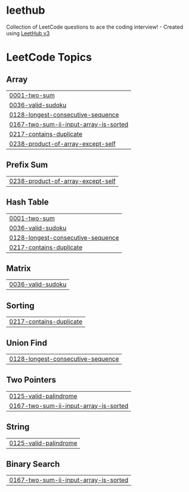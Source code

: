 # leethub
Collection of LeetCode questions to ace the coding interview! - Created using [LeetHub v3](https://github.com/raphaelheinz/LeetHub-3.0)

<!---LeetCode Topics Start-->
# LeetCode Topics
## Array
|  |
| ------- |
| [0001-two-sum](https://github.com/Robso-creator/leethub/tree/master/0001-two-sum) |
| [0036-valid-sudoku](https://github.com/Robso-creator/leethub/tree/master/0036-valid-sudoku) |
| [0128-longest-consecutive-sequence](https://github.com/Robso-creator/leethub/tree/master/0128-longest-consecutive-sequence) |
| [0167-two-sum-ii-input-array-is-sorted](https://github.com/Robso-creator/leethub/tree/master/0167-two-sum-ii-input-array-is-sorted) |
| [0217-contains-duplicate](https://github.com/Robso-creator/leethub/tree/master/0217-contains-duplicate) |
| [0238-product-of-array-except-self](https://github.com/Robso-creator/leethub/tree/master/0238-product-of-array-except-self) |
## Prefix Sum
|  |
| ------- |
| [0238-product-of-array-except-self](https://github.com/Robso-creator/leethub/tree/master/0238-product-of-array-except-self) |
## Hash Table
|  |
| ------- |
| [0001-two-sum](https://github.com/Robso-creator/leethub/tree/master/0001-two-sum) |
| [0036-valid-sudoku](https://github.com/Robso-creator/leethub/tree/master/0036-valid-sudoku) |
| [0128-longest-consecutive-sequence](https://github.com/Robso-creator/leethub/tree/master/0128-longest-consecutive-sequence) |
| [0217-contains-duplicate](https://github.com/Robso-creator/leethub/tree/master/0217-contains-duplicate) |
## Matrix
|  |
| ------- |
| [0036-valid-sudoku](https://github.com/Robso-creator/leethub/tree/master/0036-valid-sudoku) |
## Sorting
|  |
| ------- |
| [0217-contains-duplicate](https://github.com/Robso-creator/leethub/tree/master/0217-contains-duplicate) |
## Union Find
|  |
| ------- |
| [0128-longest-consecutive-sequence](https://github.com/Robso-creator/leethub/tree/master/0128-longest-consecutive-sequence) |
## Two Pointers
|  |
| ------- |
| [0125-valid-palindrome](https://github.com/Robso-creator/leethub/tree/master/0125-valid-palindrome) |
| [0167-two-sum-ii-input-array-is-sorted](https://github.com/Robso-creator/leethub/tree/master/0167-two-sum-ii-input-array-is-sorted) |
## String
|  |
| ------- |
| [0125-valid-palindrome](https://github.com/Robso-creator/leethub/tree/master/0125-valid-palindrome) |
## Binary Search
|  |
| ------- |
| [0167-two-sum-ii-input-array-is-sorted](https://github.com/Robso-creator/leethub/tree/master/0167-two-sum-ii-input-array-is-sorted) |
<!---LeetCode Topics End-->